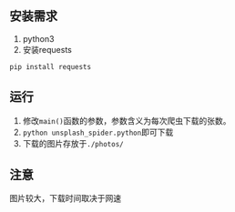 ## 安装需求
1. python3
2. 安装requests
```
pip install requests
```
## 运行
1. 修改`main()`函数的参数，参数含义为每次爬虫下载的张数。
2. `python unsplash_spider.python`即可下载
3. 下载的图片存放于`./photos/`
## 注意
图片较大，下载时间取决于网速